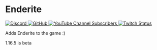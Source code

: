 # Enderite
<a href="https://discord.gg/sA42pp6cuX">
    <img alt="Discord" src="https://img.shields.io/discord/861173675596054530?label=Discord">
</a>
<a href=https://github.com/LieOnLion/Enderite/blob/main/LICENSE>
    <img alt="GitHub" src="https://img.shields.io/github/license/LieOnLion/Enderite">
</a>
<a href="https://www.youtube.com/channel/UCRW9cQ_rbr1K30obCA4oHUQ">
   <img alt="YouTube Channel Subscribers" src="https://img.shields.io/youtube/channel/subscribers/UCRW9cQ_rbr1K30obCA4oHUQ?style=flat">
</a>
<a href="https://www.twitch.tv/lieonlion4">
   <img alt="Twitch Status" src="https://img.shields.io/twitch/status/lieonlion4">
</a>

Adds Enderite to the game :)

1.16.5 is beta
